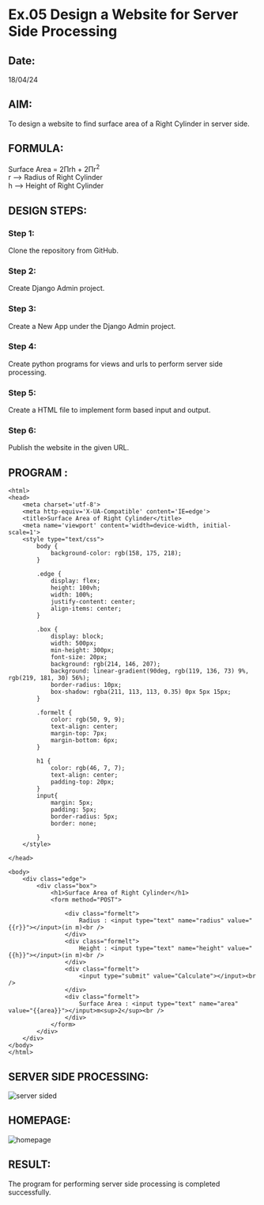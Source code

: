 # Ex.05 Design a Website for Server Side Processing
## Date:
18/04/24
## AIM:
To design a website to find surface area of a Right Cylinder in server side.

## FORMULA:
Surface Area = 2Πrh + 2Πr<sup>2</sup>
<br>r --> Radius of Right Cylinder
<br>h --> Height of Right Cylinder

## DESIGN STEPS:

### Step 1:
Clone the repository from GitHub.

### Step 2:
Create Django Admin project.

### Step 3:
Create a New App under the Django Admin project.

### Step 4:
Create python programs for views and urls to perform server side processing.

### Step 5:
Create a HTML file to implement form based input and output.

### Step 6:
Publish the website in the given URL.

## PROGRAM :
```
<html>
<head>
    <meta charset='utf-8'>
    <meta http-equiv='X-UA-Compatible' content='IE=edge'>
    <title>Surface Area of Right Cylinder</title>
    <meta name='viewport' content='width=device-width, initial-scale=1'>
    <style type="text/css">
        body {
            background-color: rgb(158, 175, 218);
        }

        .edge {
            display: flex;
            height: 100vh;
            width: 100%;    
            justify-content: center;
            align-items: center;
        }

        .box {
            display: block;
            width: 500px;
            min-height: 300px;
            font-size: 20px;
            background: rgb(214, 146, 207);
            background: linear-gradient(90deg, rgb(119, 136, 73) 9%, rgb(219, 181, 30) 56%);
            border-radius: 10px;
            box-shadow: rgba(211, 113, 113, 0.35) 0px 5px 15px;
        }

        .formelt {
            color: rgb(50, 9, 9);
            text-align: center;
            margin-top: 7px;
            margin-bottom: 6px;
        }

        h1 {
            color: rgb(46, 7, 7);
            text-align: center;
            padding-top: 20px;
        }
        input{
            margin: 5px;
            padding: 5px;
            border-radius: 5px;
            border: none;

        }
    </style>
    
</head>

<body>
    <div class="edge">
        <div class="box">
            <h1>Surface Area of Right Cylinder</h1>
            <form method="POST">
             
                <div class="formelt">
                    Radius : <input type="text" name="radius" value="{{r}}"></input>(in m)<br />
                </div>
                <div class="formelt">
                    Height : <input type="text" name="height" value="{{h}}"></input>(in m)<br />
                </div>
                <div class="formelt">
                    <input type="submit" value="Calculate"></input><br />
                </div>
                <div class="formelt">
                    Surface Area : <input type="text" name="area" value="{{area}}"></input>m<sup>2</sup><br />
                </div>
            </form>
        </div>
    </div>
</body>
</html>
```
## SERVER SIDE PROCESSING:
![server sided](https://github.com/AjaysuryaS/MathServer/assets/114158396/b1922687-ae52-464f-948d-3ba7e049388a)


## HOMEPAGE:
![homepage](https://github.com/AjaysuryaS/MathServer/assets/114158396/54225b13-9e8c-4ac0-a99f-dc3db338ed6d)


## RESULT:
The program for performing server side processing is completed successfully.
